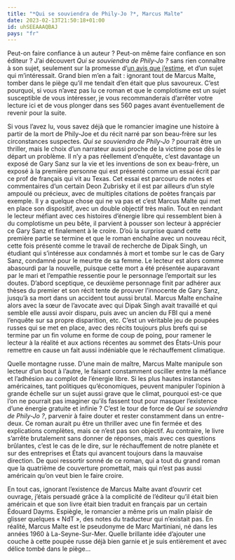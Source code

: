 ```yaml
---
title: "*Qui se souviendra de Phily-Jo ?*, Marcus Malte"
date: 2023-02-13T21:50:18+01:00
id: uhSEEAAAQBAJ
pays: "fr"
---
```


Peut-on faire confiance à un auteur ? Peut-on même faire confiance en son éditeur ? J’ai découvert *Qui se souviendra de Phily-Jo ?* sans rien connaître à son sujet, seulement sur la promesse d’[un avis que j’estime](https://www.playlistsociety.fr/2022/11/qui-se-souviendra-de-phily-jo-de-marcus-malte-les-deux-faces-du-complotisme/132925/), et d’un sujet qui m’intéressait. Grand bien m’en a fait : ignorant tout de Marcus Malte, tomber dans le piège qu’il me tendait d’en était que plus savoureux. C’est pourquoi, si vous n’avez pas lu ce roman et que le complotisme est un sujet susceptible de vous intéresser, je vous recommanderais d’arrêter votre lecture ici et de vous plonger dans ses 560 pages avant éventuellement de revenir pour la suite.

Si vous l’avez lu, vous savez déjà que le romancier imagine une histoire à partir de la mort de Phily-Joe et du récit narré par son beau-frère sur les circonstances suspectes. *Qui se souviendra de Phily-Jo ?* pourrait être un thriller, mais le choix d’un narrateur aussi proche de la victime pose dès le départ un problème. Il n’y a pas réellement d’enquête, c’est davantage un exposé de Gary Sanz sur la vie et les inventions de son ex beau-frère, un exposé à la première personne qui est présenté comme un essai écrit par ce prof de français qui vit au Texas. Cet essai est parcouru de notes et commentaires d’un certain Deon Zubrisky et il est par ailleurs d’un style ampoulé ou précieux, avec de multiples citations de poètes français par exemple. Il y a quelque chose qui ne va pas et c’est Marcus Malte qui met en place son dispositif, avec un double objectif très malin. Tout en rendant le lecteur méfiant avec ces histoires d’énergie libre qui ressemblent bien à du complotisme un peu bête, il parvient à pousser son lecteur à apprécier ce Gary Sanz et finalement à le croire. D’où la surprise quand cette première partie se termine et que le roman enchaîne avec un nouveau récit, cette fois présenté comme le travail de recherche de Dipak Singh, un étudiant qui s’intéresse aux condamnés à mort et tombe sur le cas de Gary Sanz, condamné pour le meurtre de sa femme. Le lecteur est alors comme abasourdi par la nouvelle, puisque cette mort a été présentée auparavant par le mari et l’empathie ressentie pour le personnage l’emportait sur les doutes. D’abord sceptique, ce deuxième personnage finit par adhérer aux thèses du premier et son récit tente de prouver l’innocente de Gary Sanz, jusqu’à sa mort dans un accident tout aussi brutal. Marcus Malte enchaîne alors avec la sœur de l’avocate avec qui Dipak Singh avait travaillé et qui semble elle aussi avoir disparu, puis avec un ancien du FBI qui a mené l’enquête sur sa propre disparition, etc. C’est un véritable jeu de poupées russes qui se met en place, avec des récits toujours plus brefs qui se termine par un fin volume en forme de coup de poing, pour ramener le lecteur à la réalité et aux actions récentes au sommet des États-Unis pour remettre en cause un fait aussi indéniable que le réchauffement climatique.

Quelle montagne russe. D’une main de maître, Marcus Malte manipule son lecteur d’un bout à l’autre, le faisant constamment osciller entre la méfiance et l’adhésion au complot de l’énergie libre. Si les plus hautes instances américaines, tant politiques qu’économiques, peuvent manipuler l’opinion à grande échelle sur un sujet aussi grave que le climat, pourquoi est-ce que l’on ne pourrait pas imaginer qu’ils fassent tout pour masquer l’existence d’une énergie gratuite et infinie ? C’est le tour de force de *Qui se souviendra de Phily-Jo ?*, parvenir à faire douter et rester constamment dans un entre-deux. Ce roman aurait pu être un thriller avec une fin fermée et des explications complètes, mais ce n’est pas son objectif. Au contraire, le livre s’arrête brutalement sans donner de réponses, mais avec ces questions brûlantes, c’est le cas de le dire, sur le réchauffement de notre planète et sur des entreprises et États qui avancent toujours dans la mauvaise direction. De quoi ressortir sonné de ce roman, qui a tout du grand roman que la quatrième de couverture promettait, mais qui n’est pas aussi américain qu’on veut bien le faire croire.

En tout cas, ignorant l’existence de Marcus Malte avant d’ouvrir cet ouvrage, j’étais persuadé grâce à la complicité de l’éditeur qu’il était bien américain et que son livre était bien traduit en français par un certain Édouard Dayms. Espiègle, le romancier a même pris un malin plaisir de glisser quelques « NdT », des notes du traducteur qui n’existait pas. En réalité, Marcus Malte est le pseudonyme de Marc Martiniani, né dans les années 1960 à La-Seyne-Sur-Mer. Quelle brillante idée d’ajouter une couche à cette poupée russe déjà bien garnie et je suis entièrement et avec délice tombé dans le piège…